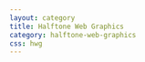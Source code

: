 ```yaml
---
layout: category
title: Halftone Web Graphics
category: halftone-web-graphics
css: hwg
---
```

